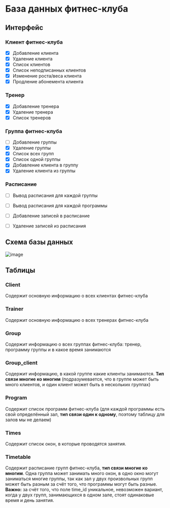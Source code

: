 # База данных фитнес-клуба

## Интерфейс

### Клиент фитнес-клуба

- [x] Добавление клиента
- [x] Удаление клиента
- [x] Список клиентов
- [x] Список неподписанных клиентов
- [x] Изменение роста/веса клиента
- [x] Продление абонемента клиента

### Тренер

- [x] Добавление тренера
- [x] Удаление тренера
- [x] Список тренеров

### Группа фитнес-клуба

- [ ] Добавление группы
- [x] Удаление группы
- [x] Список всех групп
- [x] Список одной группы
- [x] Добавление клиента в группу
- [x] Удаление клиента из группы

### Расписание

- [ ] Вывод расписания для каждой группы
- [ ] Вывод расписания для каждой программы
- [ ] Добавление записей в расписание
- [ ] Удаление записей из расписания


## Схема базы данных

![image](https://github.com/papey08/DB/blob/main/DBscheme.png)


## Таблицы

### Client

Содержит основную информацию о всех клиентах фитнес-клуба

### Trainer

Содержит основную информацию о всех тренерах фитнес-клуба

### Group

Содержит информацию о всех группах фитнес-клуба: тренер, программу группы и 
в какое время занимаются

### Group_client

Содержит информацию, в какой группе какие клиенты занимаются. **Тип связи 
многие ко многим** (подразумевается, что в группе может быть много клиентов, и 
один клиент может быть в нескольких группах)

### Program

Содержит список программ фитнес-клуба (для каждой программы есть свой 
определённый зал, **тип связи один к одному**, поэтому таблицу для залов мы не 
делаем)

### Times

Содержит список окон, в которые проводятся занятия.

### Timetable

Содержит расписание групп фитнес-клуба, **тип связи многие ко многим**. Одна 
группа может занимать много окон, в одно окно могут заниматься многие группы, 
так как зал у двух произвольных групп может быть разным за счёт того, что 
программы могут быть разные. **Важно:** за счёт того, что поле time_id 
уникальное, невозможен вариант, когда у двух групп, занимающихся в одном 
зале, стоят одинаковые время и день занятия.
